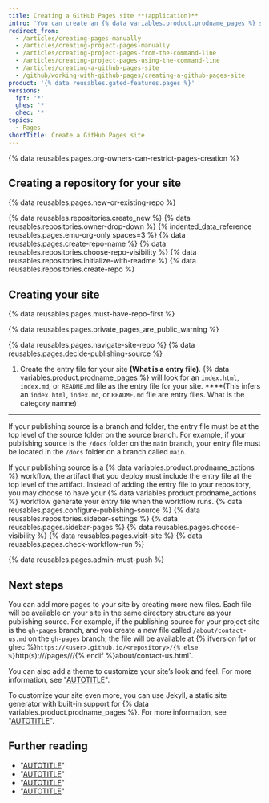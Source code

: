 ```yaml
---
title: Creating a GitHub Pages site **(application)**
intro: 'You can create an {% data variables.product.prodname_pages %} site in a new or existing repository. **An repository is ...**'
redirect_from:
  - /articles/creating-pages-manually
  - /articles/creating-project-pages-manually
  - /articles/creating-project-pages-from-the-command-line
  - /articles/creating-project-pages-using-the-command-line
  - /articles/creating-a-github-pages-site
  - /github/working-with-github-pages/creating-a-github-pages-site
product: '{% data reusables.gated-features.pages %}'
versions:
  fpt: '*'
  ghes: '*'
  ghec: '*'
topics:
  - Pages
shortTitle: Create a GitHub Pages site
---
```


{% data reusables.pages.org-owners-can-restrict-pages-creation %}

## Creating a repository for your site

{% data reusables.pages.new-or-existing-repo %}

{% data reusables.repositories.create_new %}
{% data reusables.repositories.owner-drop-down %}
{% indented_data_reference reusables.pages.emu-org-only spaces=3 %}
{% data reusables.pages.create-repo-name %}
{% data reusables.repositories.choose-repo-visibility %}
{% data reusables.repositories.initialize-with-readme %}
{% data reusables.repositories.create-repo %}

## Creating your site

{% data reusables.pages.must-have-repo-first %}

{% data reusables.pages.private_pages_are_public_warning %}

{% data reusables.pages.navigate-site-repo %}
{% data reusables.pages.decide-publishing-source %}
1. Create the entry file for your site **(What is a entry file)**. {% data variables.product.prodname_pages %} will look for an `index.html`, `index.md`, or `README.md` file as the entry file for your site.  ****(This infers an `index.html`, `index.md`, or `README.md` file are entry files. What is the category namne)
****
   If your publishing source is a branch and folder, the entry file must be at the top level of the source folder on the source branch. For example, if your publishing source is the `/docs` folder on the `main` branch, your entry file must be located in the `/docs` folder on a branch called `main`.

   If your publishing source is a {% data variables.product.prodname_actions %} workflow, the artifact that you deploy must include the entry file at the top level of the artifact. Instead of adding the entry file to your repository, you may choose to have your {% data variables.product.prodname_actions %} workflow generate your entry file when the workflow runs.
{% data reusables.pages.configure-publishing-source %}
{% data reusables.repositories.sidebar-settings %}
{% data reusables.pages.sidebar-pages %}
{% data reusables.pages.choose-visibility %}
{% data reusables.pages.visit-site %}
{% data reusables.pages.check-workflow-run %}

{% data reusables.pages.admin-must-push %}

## Next steps

You can add more pages to your site by creating more new files. Each file will be available on your site in the same directory structure as your publishing source. For example, if the publishing source for your project site is the `gh-pages` branch, and you create a new file called `/about/contact-us.md` on the `gh-pages` branch, the file will be available at {% ifversion fpt or ghec %}`https://<user>.github.io/<repository>/{% else %}`http(s)://<hostname>/pages/<username>/<repository>/{% endif %}about/contact-us.html`.

You can also add a theme to customize your site’s look and feel. For more information, see "[AUTOTITLE](/pages/setting-up-a-github-pages-site-with-jekyll/adding-a-theme-to-your-github-pages-site-using-jekyll)".

To customize your site even more, you can use Jekyll, a static site generator with built-in support for {% data variables.product.prodname_pages %}. For more information, see "[AUTOTITLE](/pages/setting-up-a-github-pages-site-with-jekyll/about-github-pages-and-jekyll)".

## Further reading

* "[AUTOTITLE](/pages/setting-up-a-github-pages-site-with-jekyll/troubleshooting-jekyll-build-errors-for-github-pages-sites)"
* "[AUTOTITLE](/pull-requests/collaborating-with-pull-requests/proposing-changes-to-your-work-with-pull-requests/creating-and-deleting-branches-within-your-repository)"
* "[AUTOTITLE](/repositories/working-with-files/managing-files/creating-new-files)"
* "[AUTOTITLE](/pages/getting-started-with-github-pages/troubleshooting-404-errors-for-github-pages-sites)"
